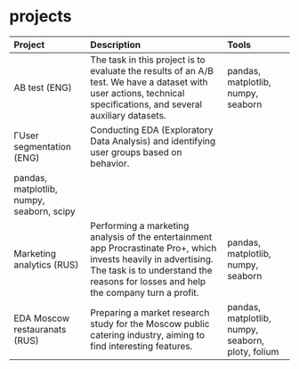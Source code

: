 # projects

| Project | Description | Tools |
| :----------------------- | :--------------------------------------------------------------- |:-------------------- |
| AB test (ENG)| The task in this project is to evaluate the results of an A/B test. We have a dataset with user actions, technical specifications, and several auxiliary datasets.                                        | pandas, matplotlib, numpy, seaborn|
| ГUser segmentation (ENG) | Conducting EDA (Exploratory Data Analysis) and identifying user groups based on behavior.
 |pandas, matplotlib, numpy, seaborn, scipy|
| Marketing analytics (RUS) | Performing a marketing analysis of the entertainment app Procrastinate Pro+, which invests heavily in advertising. The task is to understand the reasons for losses and help the company turn a profit. | pandas, matplotlib, numpy, seaborn |
| EDA Moscow restauranats (RUS) | Preparing a market research study for the Moscow public catering industry, aiming to find interesting features. |pandas, matplotlib, numpy, seaborn, ploty, folium |
